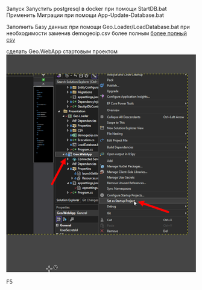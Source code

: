 Запуск 
Запустить postgresql в docker при помощи StartDB.bat
Применить Миграции при помощи App-Update-Database.bat

Заполнить Базу данных при помощи Geo.Loader/LoadDatabase.bat
при необходимости заменив demogeoip.csv более полным [более полный csv](https://disk.yandex.ru/d/25HZsvfwVIIO4A)

сделать Geo.WebApp стартовым проектом
![](setStartUpProject.png)

F5